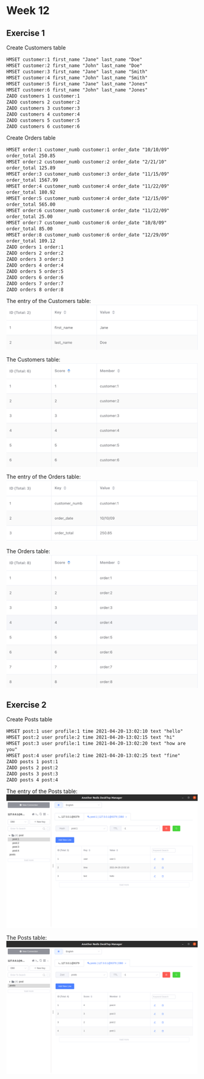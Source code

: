 # Week 12

## Exercise 1
Create Customers table
```
HMSET customer:1 first_name "Jane" last_name "Doe"
HMSET customer:2 first_name "John" last_name "Doe"
HMSET customer:3 first_name "Jane" last_name "Smith"
HMSET customer:4 first_name "John" last_name "Smith"
HMSET customer:5 first_name "Jane" last_name "Jones"
HMSET customer:6 first_name "John" last_name "Jones"
ZADD customers 1 customer:1
ZADD customers 2 customer:2
ZADD customers 3 customer:3
ZADD customers 4 customer:4
ZADD customers 5 customer:5
ZADD customers 6 customer:6
```

Create Orders table
```
HMSET order:1 customer_numb customer:1 order_date "10/10/09" order_total 250.85
HMSET order:2 customer_numb customer:2 order_date "2/21/10" order_total 125.89
HMSET order:3 customer_numb customer:3 order_date "11/15/09" order_total 1567.99
HMSET order:4 customer_numb customer:4 order_date "11/22/09" order_total 180.92
HMSET order:5 customer_numb customer:4 order_date "12/15/09" order_total 565.00
HMSET order:6 customer_numb customer:6 order_date "11/22/09" order_total 25.00
HMSET order:7 customer_numb customer:6 order_date "10/8/09" order_total 85.00
HMSET order:8 customer_numb customer:6 order_date "12/29/09" order_total 109.12
ZADD orders 1 order:1
ZADD orders 2 order:2
ZADD orders 3 order:3
ZADD orders 4 order:4
ZADD orders 5 order:5
ZADD orders 6 order:6
ZADD orders 7 order:7
ZADD orders 8 order:8
```

The entry of the Customers table:
![cutomer_row](screenshots/ex1/customer_row.png)

The Customers table:
![cutomer_row](screenshots/ex1/customers.png)

The entry of the Orders table:
![cutomer_row](screenshots/ex1/order_row.png)

The Orders table:
![cutomer_row](screenshots/ex1/orders.png)


## Exercise 2
Create Posts table
```
HMSET post:1 user profile:1 time 2021-04-20-13:02:10 text "hello"
HMSET post:2 user profile:2 time 2021-04-20-13:02:15 text "hi"
HMSET post:3 user profile:1 time 2021-04-20-13:02:20 text "how are you"
HMSET post:4 user profile:2 time 2021-04-20-13:02:25 text "fine"
ZADD posts 1 post:1
ZADD posts 2 post:2
ZADD posts 3 post:3
ZADD posts 4 post:4
```

The entry of the Posts table:
![Posts_row](screenshots/ex2/Post_row.png)

The Posts table:
![Posts](screenshots/ex2/Posts.png)
